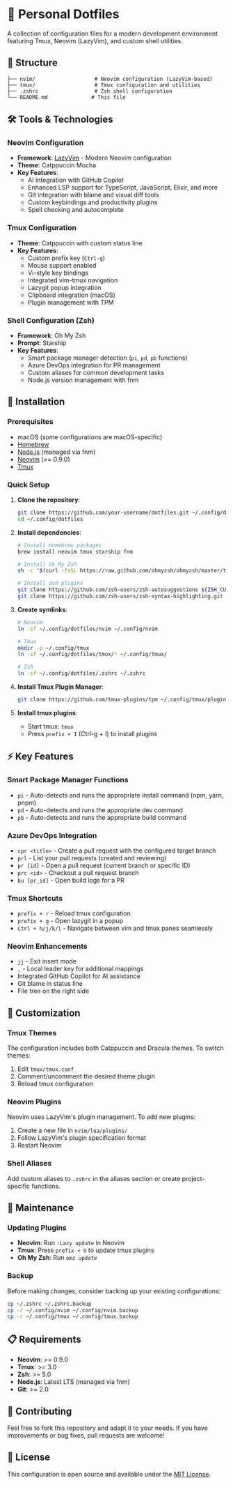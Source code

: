 # 🚀 Personal Dotfiles

A collection of configuration files for a modern development environment featuring Tmux, Neovim (LazyVim), and custom shell utilities.

## 📁 Structure

```
├── nvim/                   # Neovim configuration (LazyVim-based)
├── tmux/                   # Tmux configuration and utilities
├── .zshrc                  # Zsh shell configuration
└── README.md              # This file
```

## 🛠️ Tools & Technologies

### Neovim Configuration
- **Framework**: [LazyVim](https://github.com/LazyVim/LazyVim) - Modern Neovim configuration
- **Theme**: Catppuccin Mocha
- **Key Features**:
  - AI integration with GitHub Copilot
  - Enhanced LSP support for TypeScript, JavaScript, Elixir, and more
  - Git integration with blame and visual diff tools
  - Custom keybindings and productivity plugins
  - Spell checking and autocomplete

### Tmux Configuration
- **Theme**: Catppuccin with custom status line
- **Key Features**:
  - Custom prefix key (`Ctrl-g`)
  - Mouse support enabled
  - Vi-style key bindings
  - Integrated vim-tmux navigation
  - Lazygit popup integration
  - Clipboard integration (macOS)
  - Plugin management with TPM

### Shell Configuration (Zsh)
- **Framework**: Oh My Zsh
- **Prompt**: Starship
- **Key Features**:
  - Smart package manager detection (`pi`, `pd`, `pb` functions)
  - Azure DevOps integration for PR management
  - Custom aliases for common development tasks
  - Node.js version management with fnm

## 🚀 Installation

### Prerequisites
- macOS (some configurations are macOS-specific)
- [Homebrew](https://brew.sh/)
- [Node.js](https://nodejs.org/) (managed via fnm)
- [Neovim](https://neovim.io/) (>= 0.9.0)
- [Tmux](https://github.com/tmux/tmux)

### Quick Setup

1. **Clone the repository**:
   ```bash
   git clone https://github.com/your-username/dotfiles.git ~/.config/dotfiles
   cd ~/.config/dotfiles
   ```

2. **Install dependencies**:
   ```bash
   # Install Homebrew packages
   brew install neovim tmux starship fnm
   
   # Install Oh My Zsh
   sh -c "$(curl -fsSL https://raw.github.com/ohmyzsh/ohmyzsh/master/tools/install.sh)"
   
   # Install zsh plugins
   git clone https://github.com/zsh-users/zsh-autosuggestions ${ZSH_CUSTOM:-~/.oh-my-zsh/custom}/plugins/zsh-autosuggestions
   git clone https://github.com/zsh-users/zsh-syntax-highlighting.git ~/zsh-syntax-highlighting
   ```

3. **Create symlinks**:
   ```bash
   # Neovim
   ln -sf ~/.config/dotfiles/nvim ~/.config/nvim
   
   # Tmux
   mkdir -p ~/.config/tmux
   ln -sf ~/.config/dotfiles/tmux/* ~/.config/tmux/
   
   # Zsh
   ln -sf ~/.config/dotfiles/.zshrc ~/.zshrc
   ```

4. **Install Tmux Plugin Manager**:
   ```bash
   git clone https://github.com/tmux-plugins/tpm ~/.config/tmux/plugins/tpm
   ```

5. **Install tmux plugins**:
   - Start tmux: `tmux`
   - Press `prefix + I` (Ctrl-g + I) to install plugins

## ⚡ Key Features

### Smart Package Manager Functions
- `pi` - Auto-detects and runs the appropriate install command (npm, yarn, pnpm)
- `pd` - Auto-detects and runs the appropriate dev command
- `pb` - Auto-detects and runs the appropriate build command

### Azure DevOps Integration
- `cpr <title>` - Create a pull request with the configured target branch
- `prl` - List your pull requests (created and reviewing)
- `pr [id]` - Open a pull request (current branch or specific ID)
- `prc <id>` - Checkout a pull request branch
- `bu [pr_id]` - Open build logs for a PR

### Tmux Shortcuts
- `prefix + r` - Reload tmux configuration
- `prefix + g` - Open lazygit in a popup
- `Ctrl + h/j/k/l` - Navigate between vim and tmux panes seamlessly

### Neovim Enhancements
- `jj` - Exit insert mode
- `,` - Local leader key for additional mappings
- Integrated GitHub Copilot for AI assistance
- Git blame in status line
- File tree on the right side

## 🎨 Customization

### Tmux Themes
The configuration includes both Catppuccin and Dracula themes. To switch themes:

1. Edit `tmux/tmux.conf`
2. Comment/uncomment the desired theme plugin
3. Reload tmux configuration

### Neovim Plugins
Neovim uses LazyVim's plugin management. To add new plugins:

1. Create a new file in `nvim/lua/plugins/`
2. Follow LazyVim's plugin specification format
3. Restart Neovim

### Shell Aliases
Add custom aliases to `.zshrc` in the aliases section or create project-specific functions.

## 🔧 Maintenance

### Updating Plugins
- **Neovim**: Run `:Lazy update` in Neovim
- **Tmux**: Press `prefix + U` to update tmux plugins
- **Oh My Zsh**: Run `omz update`

### Backup
Before making changes, consider backing up your existing configurations:
```bash
cp ~/.zshrc ~/.zshrc.backup
cp -r ~/.config/nvim ~/.config/nvim.backup
cp -r ~/.config/tmux ~/.config/tmux.backup
```

## 📋 Requirements

- **Neovim**: >= 0.9.0
- **Tmux**: >= 3.0
- **Zsh**: >= 5.0
- **Node.js**: Latest LTS (managed via fnm)
- **Git**: >= 2.0

## 🤝 Contributing

Feel free to fork this repository and adapt it to your needs. If you have improvements or bug fixes, pull requests are welcome!

## 📄 License

This configuration is open source and available under the [MIT License](LICENSE).
